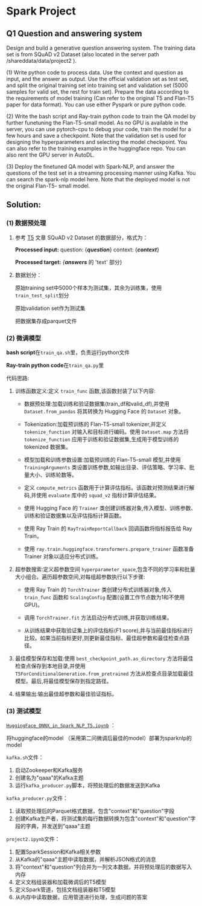 # Spark Project
## Q1 Question and answering system

Design and build a generative question answering system. The training data set is from SQuAD v2 Dataset (also located in the server path /shareddata/data/project2 ).

(1) Write python code to process data. Use the context and question as input, and the answer as output. Use the official validation set as test set, and split the original training set into training set and validation set (5000 samples for valid set, the rest for train set). Prepare the data according to the requirements of model training (Can refer to the original T5 and Flan-T5 paper for data format). You can use either Pyspark or pure python code.

(2) Write the bash script and Ray-train python code to train the QA model by further funetuning the Flan-T5-small model. As no GPU is available in the server, you can use pytorch-cpu to debug your code, train the model for a few hours and save a checkpoint. Note that the validation set is used for designing the hyperparameters and selecting the model checkpoint. You can also refer to the training examples in the huggingface repo. You can also rent the GPU server in AutoDL.

(3) Deploy the finetuned QA model with Spark-NLP, and answer the questions of the test set in a streaming processing manner using Kafka. You can search the spark-nlp model here. Note that the deployed model is not the original Flan-T5- small model.
## Solution:
### (1) 数据预处理

1. 参考 [T5](https://arxiv.org/pdf/1910.10683) 文章 SQuAD v2 Dataset 的数据部分，格式为：

   **Processed input:** question: {***question***} context: {***context***}

   **Processed target:** *{**answers*** 的 'text' 部分}

2. 数据划分：

   原始training set中5000个样本为测试集，其余为训练集，使用`train_test_split`划分

   原始validation set作为测试集

   把数据集存成parquet文件
   
### (2) 微调模型

**bash script**在`train_qa.sh`里，负责运行python文件

**Ray-train python code**在`train_qa.py`里

代码思路:

1. 训练函数定义:定义 `train_func` 函数,该函数封装了以下内容:

   * 数据预处理:加载训练和验证数据集(train_df和valid_df),并使用 `Dataset.from_pandas` 将其转换为 Hugging Face 的 `Dataset` 对象。

   * Tokenization:加载预训练的 Flan-T5-small tokenizer,并定义 `tokenize_function` 对输入和目标进行编码。使用 `Dataset.map` 方法将 `tokenize_function` 应用于训练和验证数据集,生成用于模型训练的 tokenized 数据集。

   * 模型加载和训练参数设置:加载预训练的 Flan-T5-small 模型,并使用 `TrainingArguments` 类设置训练参数,如输出目录、评估策略、学习率、批量大小、训练轮数等。

   * 定义 `compute_metrics` 函数用于计算评估指标。该函数对预测结果进行解码,并使用 `evaluate` 库中的 `squad_v2` 指标计算评估结果。

   * 使用 Hugging Face 的 `Trainer` 类创建训练器对象,传入模型、训练参数、训练和验证数据集以及评估指标计算函数。

   * 使用 Ray Train 的 `RayTrainReportCallback` 回调函数将指标报告给 Ray Train。 

   * 使用 `ray.train.huggingface.transformers.prepare_trainer` 函数准备 Trainer 对象以适应分布式训练。
2. 超参数搜索:定义超参数空间 `hyperparameter_space`,包含不同的学习率和批量大小组合。遍历超参数空间,对每组超参数执行以下步骤:

   * 使用 Ray Train 的 `TorchTrainer` 类创建分布式训练器对象,传入 `train_func` 函数和 `ScalingConfig` 配置(设置工作节点数为1和不使用 GPU)。

   * 调用 `TorchTrainer.fit` 方法启动分布式训练,并获取训练结果。

   * 从训练结果中获取验证集上的评估指标(F1 score),并与当前最佳指标进行比较。如果当前指标更好,则更新最佳指标、最佳超参数和最佳检查点路径。
3. 最佳模型保存和加载:使用 `best_checkpoint_path.as_directory` 方法将最佳检查点保存到本地目录,并使用 `T5ForConditionalGeneration.from_pretrained` 方法从检查点目录加载最佳模型。最后,将最佳模型保存到指定路径。
4. 结果输出:输出最佳超参数和最佳验证指标。
### (3) 测试模型

[`HuggingFace_ONNX_in_Spark_NLP_T5.ipynb`](https://colab.research.google.com/github/JohnSnowLabs/spark-nlp/blob/master/examples/python/transformers/onnx/HuggingFace_ONNX_in_Spark_NLP_T5.ipynb#scrollTo=AcVmXaYCWVb7) ：

将huggingface的model （采用第二问微调后最佳的model）部署为sparknlp的model

`kafka.sh`文件：

1. 启动Zookeeper和Kafka服务
2. 创建名为"qaaa"的Kafka主题
3. 运行`kafka_producer.py`脚本，将预处理后的数据发送到Kafka

`kafka_producer.py`文件：

1. 读取预处理后的Parquet格式数据，包含"context"和"question"字段
2. 创建Kafka生产者，将测试集的每行数据转换为包含"context"和"question"字段的字典，并发送到"qaaa"主题

`project2.ipynb`文件：

1. 配置SparkSession和Kafka相关参数
2. 从Kafka的"qaaa"主题中读取数据，并解析JSON格式的消息
3. 将"context"和"question"列合并为一列文本数据，并将预处理后的数据写入内存
4. 定义文档组装器和加载微调后的T5模型
5. 定义Spark管道，包括文档组装器和T5模型
6. 从内存中读取数据，应用管道进行处理，生成问题的答案
   

